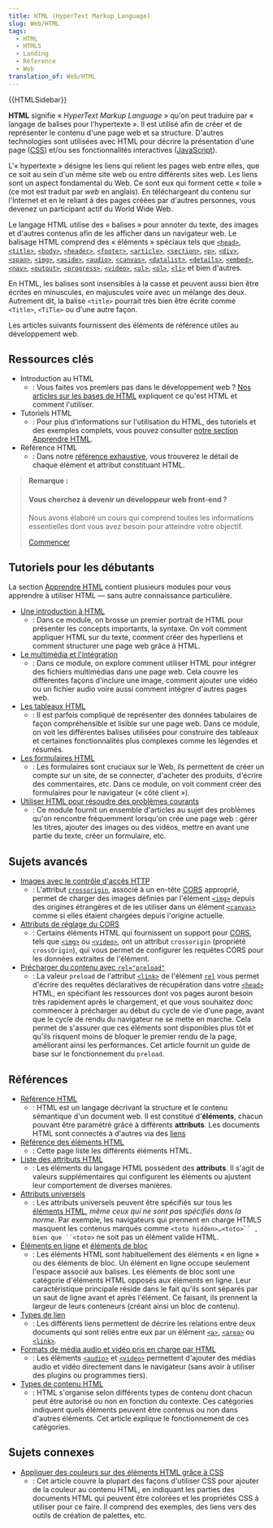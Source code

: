 ```yaml
---
title: HTML (HyperText Markup Language)
slug: Web/HTML
tags:
  - HTML
  - HTML5
  - Landing
  - Reference
  - Web
translation_of: Web/HTML
---
```

{{HTMLSidebar}}

**HTML** signifie « _HyperText Markup Language_ » qu'on peut traduire par « langage de balises pour l'hypertexte ». Il est utilisé afin de créer et de représenter le contenu d'une page web et sa structure. D'autres technologies sont utilisées avec HTML pour décrire la présentation d'une page ([CSS](/fr/docs/Web/CSS)) et/ou ses fonctionnalités interactives ([JavaScript](/fr/docs/Web/JavaScript)).

L'« hypertexte » désigne les liens qui relient les pages web entre elles, que ce soit au sein d'un même site web ou entre différents sites web. Les liens sont un aspect fondamental du Web. Ce sont eux qui forment cette « toile » (ce mot est traduit par _web_ en anglais). En téléchargeant du contenu sur l'Internet et en le reliant à des pages créées par d'autres personnes, vous devenez un participant actif du World Wide Web.

Le langage HTML utilise des « balises » pour annoter du texte, des images et d'autres contenus afin de les afficher dans un navigateur web. Le balisage HTML comprend des « éléments » spéciaux tels que [`<head>`](/fr/docs/Web/HTML/Element/head), [`<title>`](/fr/docs/Web/HTML/Element/title), [`<body>`](/fr/docs/Web/HTML/Element/body), [`<header>`](/fr/docs/Web/HTML/Element/header), [`<footer>`](/fr/docs/Web/HTML/Element/footer), [`<article>`](/fr/docs/Web/HTML/Element/article), [`<section>`](/fr/docs/Web/HTML/Element/section), [`<p>`](/fr/docs/Web/HTML/Element/p), [`<div>`](/fr/docs/Web/HTML/Element/div), [`<span>`](/fr/docs/Web/HTML/Element/span), [`<img>`](/fr/docs/Web/HTML/Element/Img), [`<aside>`](/fr/docs/Web/HTML/Element/aside), [`<audio>`](/fr/docs/Web/HTML/Element/audio), [`<canvas>`](/fr/docs/Web/HTML/Element/canvas), [`<datalist>`](/fr/docs/Web/HTML/Element/datalist), [`<details>`](/fr/docs/Web/HTML/Element/details), [`<embed>`](/fr/docs/Web/HTML/Element/embed), [`<nav>`](/fr/docs/Web/HTML/Element/nav), [`<output>`](/fr/docs/Web/HTML/Element/output), [`<progress>`](/fr/docs/Web/HTML/Element/Progress), [`<video>`](/fr/docs/Web/HTML/Element/video), [`<ul>`](/fr/docs/Web/HTML/Element/ul), [`<ol>`](/fr/docs/Web/HTML/Element/ol), [`<li>`](/fr/docs/Web/HTML/Element/li) et bien d'autres.

En HTML, les balises sont insensibles à la casse et peuvent aussi bien être écrites en minuscules, en majuscules voire avec un mélange des deux. Autrement dit, la balise `<title>` pourrait très bien être écrite comme `<Title>`, `<TiTle>` ou d'une autre façon.

Les articles suivants fournissent des éléments de référence utiles au développement web.

## Ressources clés

- Introduction au HTML
  - : Vous faites vos premiers pas dans le développement web ? [Nos articles sur les bases de HTML](/fr/docs/Learn/Getting_started_with_the_web/HTML_basics) expliquent ce qu'est HTML et comment l'utiliser.
- Tutoriels HTML
  - : Pour plus d'informations sur l'utilisation du HTML, des tutoriels et des exemples complets, vous pouvez consulter [notre section Apprendre HTML](/fr/docs/Learn/HTML).
- Référence HTML
  - : Dans notre [référence exhaustive](/fr/docs/Web/HTML/Reference), vous trouverez le détail de chaque élément et attribut constituant HTML.

> **Remarque :**
>
> #### Vous cherchez à devenir un développeur web front-end ?
>
> Nous avons élaboré un cours qui comprend toutes les informations essentielles dont vous avez besoin pour atteindre votre objectif.
>
> [Commencer](/fr/docs/Learn/Front-end_web_developer)

## Tutoriels pour les débutants

La section [Apprendre HTML](/fr/docs/Learn/HTML) contient plusieurs modules pour vous apprendre à utiliser HTML — sans autre connaissance particulière.

- [Une introduction à HTML](/fr/docs/Learn/HTML/Introduction_to_HTML)
  - : Dans ce module, on brosse un premier portrait de HTML pour présenter les concepts importants, la syntaxe. On voit comment appliquer HTML sur du texte, comment créer des hyperliens et comment structurer une page web grâce à HTML.
- [Le multimédia et l'intégration](/fr/docs/Learn/HTML/Multimedia_and_embedding)
  - : Dans ce module, on explore comment utiliser HTML pour intégrer des fichiers multimédias dans une page web. Cela couvre les différentes façons d'inclure une image, comment ajouter une vidéo ou un fichier audio voire aussi comment intégrer d'autres pages web.
- [Les tableaux HTML](/fr/docs/Learn/HTML/Tables)
  - : Il est parfois compliqué de représenter des données tabulaires de façon compréhensible et lisible sur une page web. Dans ce module, on voit les différentes balises utilisées pour construire des tableaux et certaines fonctionnalités plus complexes comme les légendes et résumés.
- [Les formulaires HTML](/fr/docs/Learn/Forms)
  - : Les formulaires sont cruciaux sur le Web, ils permettent de créer un compte sur un site, de se connecter, d'acheter des produits, d'écrire des commentaires, etc. Dans ce module, on voit comment créer des formulaires pour le navigateur (« côté client »).
- [Utiliser HTML pour résoudre des problèmes courants](/fr/docs/Learn/HTML/Howto)
  - : Ce module fournit un ensemble d'articles au sujet des problèmes qu'on rencontre fréquemment lorsqu'on crée une page web : gérer les titres, ajouter des images ou des vidéos, mettre en avant une partie du texte, créer un formulaire, etc.

## Sujets avancés

- [Images avec le contrôle d'accès HTTP](/fr/docs/Web/HTML/CORS_enabled_image)
  - : L'attribut [`crossorigin`](/fr/docs/Web/HTML/Element/Img#attr-crossorigin), associé à un en-tête [CORS](/fr/docs/Glossary/CORS) approprié, permet de charger des images définies par l'élément [`<img>`](/fr/docs/Web/HTML/Element/Img) depuis des origines étrangères et de les utiliser dans un élément [`<canvas>`](/fr/docs/Web/HTML/Element/canvas) comme si elles étaient chargées depuis l'origine actuelle.
- [Attributs de réglage du CORS](/fr/docs/Web/HTML/Attributes/crossorigin)
  - : Certains éléments HTML qui fournissent un support pour [CORS](/fr/docs/Web/HTTP/CORS), tels que [`<img>`](/fr/docs/Web/HTML/Element/Img) ou [`<video>`](/fr/docs/Web/HTML/Element/video), ont un attribut `crossorigin` (propriété `crossOrigin`), qui vous permet de configurer les requêtes CORS pour les données extraites de l'élément.
- [Précharger du contenu avec `rel="preload"`](/fr/docs/Web/HTML/Preloading_content)
  - : La valeur `preload` de l'attribut [`<link>`](/fr/docs/Web/HTML/Element/link) de l'élément [`rel`](/fr/docs/Web/HTML/Element/link#attr-rel) vous permet d'écrire des requêtes déclaratives de récupération dans votre [`<head>`](/fr/docs/Web/HTML/Element/head) HTML, en spécifiant les ressources dont vos pages auront besoin très rapidement après le chargement, et que vous souhaitez donc commencer à précharger au début du cycle de vie d'une page, avant que le cycle de rendu du navigateur ne se mette en marche. Cela permet de s'assurer que ces éléments sont disponibles plus tôt et qu'ils risquent moins de bloquer le premier rendu de la page, améliorant ainsi les performances. Cet article fournit un guide de base sur le fonctionnement du `preload`.

## Références

- [Référence HTML](/fr/docs/Web/HTML/Reference)
  - : HTML est un langage décrivant la structure et le contenu sémantique d'un document web. Il est constitué d'**éléments**, chacun pouvant être paramétré grâce à différents **attributs**. Les documents HTML sont connectés à d'autres via des [liens](/en-US/docs/Web/HTML/Link_types)
- [Référence des éléments HTML](/fr/docs/Web/HTML/Element)
  - : Cette page liste les différents éléments HTML.
- [Liste des attributs HTML](/fr/docs/Web/HTML/Attributes)
  - : Les éléments du langage HTML possèdent des **attributs**. Il s'agit de valeurs supplémentaires qui configurent les éléments ou ajustent leur comportement de diverses manières.
- [Attributs universels](/fr/docs/Web/HTML/Global_attributes)
  - : Les attributs universels peuvent être spécifiés sur tous les [éléments HTML](/fr/docs/Web/HTML/Element), _même ceux qui ne sont pas spécifiés dans la norme_. Par exemple, les navigateurs qui prennent en charge HTML5 masquent les contenus marqués comme ` <toto hidden>…<toto>`` , bien que ``<toto> ` ne soit pas un élément valide HTML.
- [Éléments en ligne](/fr/docs/Web/HTML/Inline_elements) et [éléments de bloc](/fr/docs/Web/HTML/Block-level_elements)
  - : Les éléments HTML sont habituellement des éléments « en ligne » ou des éléments de bloc. Un élément en ligne occupe seulement l'espace associé aux balises. Les éléments de bloc sont une catégorie d'éléments HTML opposés aux éléments en ligne. Leur caractéristique principale réside dans le fait qu'ils sont séparés par un saut de ligne avant et après l'élément. Ce faisant, ils prennent la largeur de leurs conteneurs (créant ainsi un bloc de contenu).
- [Types de lien](/fr/docs/Web/HTML/Link_types)
  - : Les différents liens permettent de décrire les relations entre deux documents qui sont reliés entre eux par un élément [`<a>`](/fr/docs/Web/HTML/Element/a), [`<area>`](/fr/docs/Web/HTML/Element/area) ou [`<link>`](/fr/docs/Web/HTML/Element/link).
- [Formats de média audio et vidéo pris en charge par HTML](/fr/docs/Web/Media/Formats)
  - : Les éléments [`<audio>`](/fr/docs/Web/HTML/Element/audio) et [`<video>`](/fr/docs/Web/HTML/Element/video) permettent d'ajouter des médias audio et vidéo directement dans le navigateur (sans avoir à utiliser des plugins ou programmes tiers).
- [Types de contenu HTML](/fr/docs/Web/Guide/HTML/Content_categories)
  - : HTML s'organise selon différents types de contenu dont chacun peut être autorisé ou non en fonction du contexte. Ces catégories indiquent quels éléments peuvent être contenus ou non dans d'autres éléments. Cet article explique le fonctionnement de ces catégories.

## Sujets connexes

- [Appliquer des couleurs sur des éléments HTML grâce à CSS](/fr/docs/Web/HTML/Applying_color)
  - : Cet article couvre la plupart des façons d'utiliser CSS pour ajouter de la couleur au contenu HTML, en indiquant les parties des documents HTML qui peuvent être colorées et les propriétés CSS à utiliser pour ce faire. Il comprend des exemples, des liens vers des outils de création de palettes, etc.
